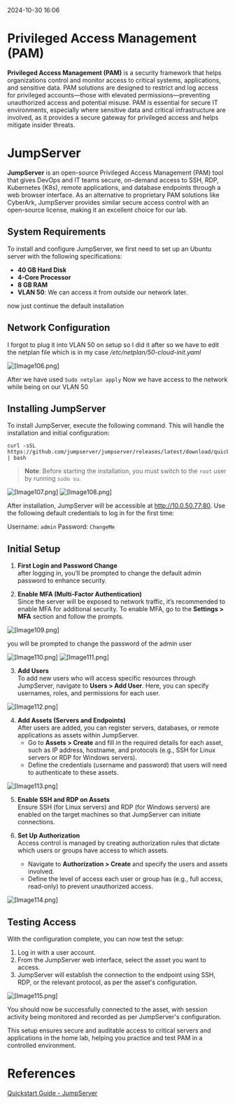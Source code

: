 2024-10-30 16:06


# Privileged Access Management (PAM)

**Privileged Access Management (PAM)** is a security framework that helps organizations control and monitor access to critical systems, applications, and sensitive data. PAM solutions are designed to restrict and log access for privileged accounts—those with elevated permissions—preventing unauthorized access and potential misuse. PAM is essential for secure IT environments, especially where sensitive data and critical infrastructure are involved, as it provides a secure gateway for privileged access and helps mitigate insider threats.
# JumpServer

**JumpServer** is an open-source Privileged Access Management (PAM) tool that gives DevOps and IT teams secure, on-demand access to SSH, RDP, Kubernetes (K8s), remote applications, and database endpoints through a web browser interface. As an alternative to proprietary PAM solutions like CyberArk, JumpServer provides similar secure access control with an open-source license, making it an excellent choice for our lab.
## System Requirements

To install and configure JumpServer, we first need to set up an Ubuntu server with the following specifications:

- **40 GB Hard Disk**
- **4-Core Processor**
- **8 GB RAM**
- **VLAN 50**: We can access it from outside our network later.

now just continue the default installation 

## Network Configuration 

I forgot to plug it into VLAN 50 on setup so I did it after so we have to edit the netplan file which is in my case */etc/netplan/50-cloud-init.yaml* 

![[Image106.png]](/Attachment/Image106.png)

After we have used `Sudo netplan apply` Now we have access to the network while being on our VLAN 50
## Installing JumpServer

To install JumpServer, execute the following command. This will handle the installation and initial configuration: 

```
curl -sSL https://github.com/jumpserver/jumpserver/releases/latest/download/quick_start.sh | bash

```
> **Note**: Before starting the installation, you must switch to the `root` user by running `sudo su`.

![[Image107.png]](/Attachment/Image107.png)
![[Image108.png]](/Attachment/Image108.png)


After installation, JumpServer will be accessible at http://10.0.50.77:80.
Use the following default credentials to log in for the first time:

Username: `admin`
Password: `ChangeMe`

## Initial Setup

1. **First Login and Password Change**  
    after logging in, you’ll be prompted to change the default admin password to enhance security.

2. **Enable MFA (Multi-Factor Authentication)**  
    Since the server will be exposed to network traffic, it’s recommended to enable MFA for additional security. To enable MFA, go to the **Settings > MFA** section and follow the prompts.

![[Image109.png]](/Attachment/Image109.png)


you will be prompted to change the password of the admin user 

![[Image110.png]](/Attachment/Image110.png)
![[Image111.png]](/Attachment/Image111.png)


3. **Add Users**  
	To add new users who will access specific resources through JumpServer, navigate to **Users > Add User**. Here, you can specify usernames, roles, and permissions for each user.

![[Image112.png]](/Attachment/Image112.png)


4. **Add Assets (Servers and Endpoints)**  
	After users are added, you can register servers, databases, or remote applications as assets within JumpServer.
	- Go to **Assets > Create** and fill in the required details for each asset, such as IP address, hostname, and protocols (e.g., SSH for Linux servers or RDP for Windows servers).
	- Define the credentials (username and password) that users will need to authenticate to these assets.

![[Image113.png]](/Attachment/Image113.png)


5. **Enable SSH and RDP on Assets**  
    Ensure SSH (for Linux servers) and RDP (for Windows servers) are enabled on the target machines so that JumpServer can initiate connections.

6. **Set Up Authorization**  
    Access control is managed by creating authorization rules that dictate which users or groups have access to which assets.
    - Navigate to **Authorization > Create** and specify the users and assets involved.
    - Define the level of access each user or group has (e.g., full access, read-only) to prevent unauthorized access.


![[Image114.png]](/Attachment/Image114.png)

## Testing Access

With the configuration complete, you can now test the setup:
1. Log in with a user account.
2. From the JumpServer web interface, select the asset you want to access.
3. JumpServer will establish the connection to the endpoint using SSH, RDP, or the relevant protocol, as per the asset's configuration.

![[Image115.png]](/Attachment/Image115.png)


You should now be successfully connected to the asset, with session activity being monitored and recorded as per JumpServer's configuration.

This setup ensures secure and auditable access to critical servers and applications in the home lab, helping you practice and test PAM in a controlled environment.
# References 

[Quickstart Guide - JumpServer](https://www.jumpserver.com/docs/quickstart)
